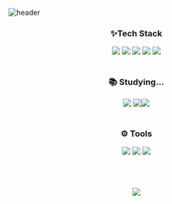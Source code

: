 ![header](https://capsule-render.vercel.app/api?type=waving&height=300&color=gradient&text=Welcome%20&fontAlign=50&fontAlignY=34&textBg=false&desc=Junior%20FE%20Developer%20KyoungA%20Kim's%20GIthub&descAlignY=60)

<h3 align="center"> ✨Tech Stack</h3>

<div align="center"><img src="https://img.shields.io/badge/html5-E34F26?style=for-the-badge&logo=html5&logoColor=white"> <img src="https://img.shields.io/badge/css-1572B6?style=for-the-badge&logo=css3&logoColor=white"> <img src="https://img.shields.io/badge/javascript-F7DF1E?style=for-the-badge&logo=javascript&logoColor=black"> <img src="https://img.shields.io/badge/react-61DAFB?style=for-the-badge&logo=react&logoColor=black"> <img src="https://img.shields.io/badge/firebase-FF9100?style=for-the-badge&logo=firebase&logoColor=black"></div>
<br/>
<h3 align="center"> 📚 Studying...</h3>

<div align="center"><img src="https://img.shields.io/badge/typescript-3178C6?style=for-the-badge&logo=typescript&logoColor=white"> <img src="https://img.shields.io/badge/nextjs-000000?style=for-the-badge&logo=next.js&logoColor=white"><img src="https://img.shields.io/badge/redux-764ABC?style=for-the-badge&logo=redux&logoColor=white"></div>
<br/>
<h3 align="center">⚙️ Tools</h3>

<div align="center"><img src="https://img.shields.io/badge/github-181717?style=for-the-badge&logo=github&logoColor=white"> <img src="https://img.shields.io/badge/git-F05032?style=for-the-badge&logo=git&logoColor=white"> <img src="https://img.shields.io/badge/Visual%20Studio%20Code-0078d7.svg?style=for-the-badge&logo=visual-studio-code&logoColor=white"></div>

<br/><br/>
<!--<p align="center">
  <a href="https://skillicons.dev">
    <img src="https://skillicons.dev/icons?i=git,kubernetes,docker,c,vim" />
  </a>
</p>-->

<div align="center"><img src="https://github-readme-stats.vercel.app/api?username=201810902&count_private=true&show_icons=true&theme=midnight-purple"></div>

<!--
**201810902/201810902** is a ✨ _special_ ✨ repository because its `README.md` (this file) appears on your GitHub profile.

Here are some ideas to get you started:

- 🔭 I’m currently working on ...
- 🌱 I’m currently learning ...
- 👯 I’m looking to collaborate on ...
- 🤔 I’m looking for help with ...
- 💬 Ask me about ...
- 📫 How to reach me: ...
- 😄 Pronouns: ...
- ⚡ Fun fact: ...
  -->
